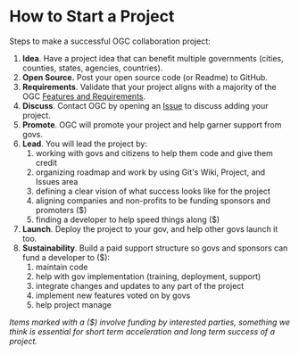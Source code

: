 # How to Start a Project

Steps to make a successful OGC collaboration project:

1. **Idea**. Have a project idea that can benefit multiple governments \(cities, counties, states, agencies, countries\).
2. **Open Source.** Post your open source code \(or Readme\) to GitHub.
3. **Requirements**. Validate that your project aligns with a majority of the OGC [Features and Requirements](/README.md).
4. **Discuss**. Contact OGC by opening an [Issue](https://github.com/GovInTheOpen/GitBook-Documents/issues) to discuss adding your project.
5. **Promote**. OGC will promote your project and help garner support from govs.
6. **Lead**. You will lead the project by:
   1. working with govs and citizens to help them code and give them credit
   2. organizing roadmap and work by using Git's Wiki, Project, and Issues area
   3. defining a clear vision of what success looks like for the project
   4. aligning companies and non-profits to be funding sponsors and promoters \($\)
   5. finding a developer to help speed things along \($\)
7. **Launch**. Deploy the project to your gov, and help other govs launch it too.
8. **Sustainability**. Build a paid support structure so govs and sponsors can fund a developer to \($\): 
   1. maintain code
   2. help with gov implementation \(training, deployment, support\)
   3. integrate changes and updates to any part of the project
   4. implement new features voted on by govs
   5. help project manage

_Items marked with a \($\) involve funding by interested parties, something we think is essential for short term acceleration and long term success of a project._

